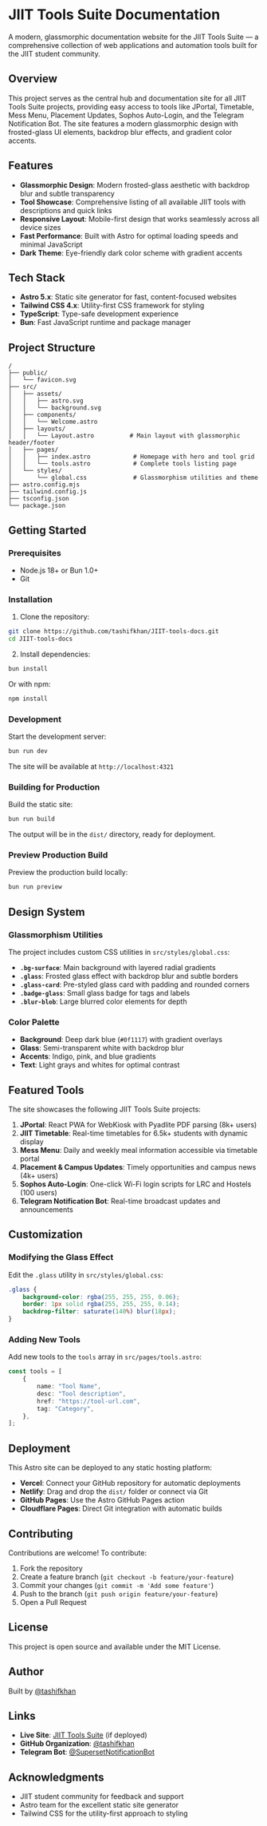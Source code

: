 # JIIT Tools Suite Documentation

A modern, glassmorphic documentation website for the JIIT Tools Suite — a comprehensive collection of web applications and automation tools built for the JIIT student community.

## Overview

This project serves as the central hub and documentation site for all JIIT Tools Suite projects, providing easy access to tools like JPortal, Timetable, Mess Menu, Placement Updates, Sophos Auto-Login, and the Telegram Notification Bot. The site features a modern glassmorphic design with frosted-glass UI elements, backdrop blur effects, and gradient color accents.

## Features

- **Glassmorphic Design**: Modern frosted-glass aesthetic with backdrop blur and subtle transparency
- **Tool Showcase**: Comprehensive listing of all available JIIT tools with descriptions and quick links
- **Responsive Layout**: Mobile-first design that works seamlessly across all device sizes
- **Fast Performance**: Built with Astro for optimal loading speeds and minimal JavaScript
- **Dark Theme**: Eye-friendly dark color scheme with gradient accents

## Tech Stack

- **Astro 5.x**: Static site generator for fast, content-focused websites
- **Tailwind CSS 4.x**: Utility-first CSS framework for styling
- **TypeScript**: Type-safe development experience
- **Bun**: Fast JavaScript runtime and package manager

## Project Structure

```
/
├── public/
│   └── favicon.svg
├── src/
│   ├── assets/
│   │   ├── astro.svg
│   │   └── background.svg
│   ├── components/
│   │   └── Welcome.astro
│   ├── layouts/
│   │   └── Layout.astro          # Main layout with glassmorphic header/footer
│   ├── pages/
│   │   ├── index.astro            # Homepage with hero and tool grid
│   │   └── tools.astro            # Complete tools listing page
│   └── styles/
│       └── global.css             # Glassmorphism utilities and theme
├── astro.config.mjs
├── tailwind.config.js
├── tsconfig.json
└── package.json
```

## Getting Started

### Prerequisites

- Node.js 18+ or Bun 1.0+
- Git

### Installation

1. Clone the repository:

```sh
git clone https://github.com/tashifkhan/JIIT-tools-docs.git
cd JIIT-tools-docs
```

2. Install dependencies:

```sh
bun install
```

Or with npm:

```sh
npm install
```

### Development

Start the development server:

```sh
bun run dev
```

The site will be available at `http://localhost:4321`

### Building for Production

Build the static site:

```sh
bun run build
```

The output will be in the `dist/` directory, ready for deployment.

### Preview Production Build

Preview the production build locally:

```sh
bun run preview
```

## Design System

### Glassmorphism Utilities

The project includes custom CSS utilities in `src/styles/global.css`:

- **`.bg-surface`**: Main background with layered radial gradients
- **`.glass`**: Frosted glass effect with backdrop blur and subtle borders
- **`.glass-card`**: Pre-styled glass card with padding and rounded corners
- **`.badge-glass`**: Small glass badge for tags and labels
- **`.blur-blob`**: Large blurred color elements for depth

### Color Palette

- **Background**: Deep dark blue (`#0f1117`) with gradient overlays
- **Glass**: Semi-transparent white with backdrop blur
- **Accents**: Indigo, pink, and blue gradients
- **Text**: Light grays and whites for optimal contrast

## Featured Tools

The site showcases the following JIIT Tools Suite projects:

1. **JPortal**: React PWA for WebKiosk with Pyadlite PDF parsing (8k+ users)
2. **JIIT Timetable**: Real-time timetables for 6.5k+ students with dynamic display
3. **Mess Menu**: Daily and weekly meal information accessible via timetable portal
4. **Placement & Campus Updates**: Timely opportunities and campus news (4k+ users)
5. **Sophos Auto-Login**: One-click Wi-Fi login scripts for LRC and Hostels (100 users)
6. **Telegram Notification Bot**: Real-time broadcast updates and announcements

## Customization

### Modifying the Glass Effect

Edit the `.glass` utility in `src/styles/global.css`:

```css
.glass {
	background-color: rgba(255, 255, 255, 0.06);
	border: 1px solid rgba(255, 255, 255, 0.14);
	backdrop-filter: saturate(140%) blur(18px);
}
```

### Adding New Tools

Add new tools to the `tools` array in `src/pages/tools.astro`:

```typescript
const tools = [
	{
		name: "Tool Name",
		desc: "Tool description",
		href: "https://tool-url.com",
		tag: "Category",
	},
];
```

## Deployment

This Astro site can be deployed to any static hosting platform:

- **Vercel**: Connect your GitHub repository for automatic deployments
- **Netlify**: Drag and drop the `dist/` folder or connect via Git
- **GitHub Pages**: Use the Astro GitHub Pages action
- **Cloudflare Pages**: Direct Git integration with automatic builds

## Contributing

Contributions are welcome! To contribute:

1. Fork the repository
2. Create a feature branch (`git checkout -b feature/your-feature`)
3. Commit your changes (`git commit -m 'Add some feature'`)
4. Push to the branch (`git push origin feature/your-feature`)
5. Open a Pull Request

## License

This project is open source and available under the MIT License.

## Author

Built by [@tashifkhan](https://github.com/tashifkhan)

## Links

- **Live Site**: [JIIT Tools Suite](https://tools.tashif.codes) (if deployed)
- **GitHub Organization**: [@tashifkhan](https://github.com/tashifkhan)
- **Telegram Bot**: [@SupersetNotificationBot](https://t.me/SupersetNotificationBot)

## Acknowledgments

- JIIT student community for feedback and support
- Astro team for the excellent static site generator
- Tailwind CSS for the utility-first approach to styling
